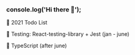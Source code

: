 ### console.log('Hi there 👋');

📝 2021 Todo List

📌 Testing: React-testing-library + Jest (jan - june)

📌 TypeScript (after june)

<!--
**DheerajMahra/DheerajMahra** is a ✨ _special_ ✨ repository because its `README.md` (this file) appears on your GitHub profile.

Here are some ideas to get you started:

- 🔭 I’m currently working on ...
- 🌱 I’m currently learning ...
- 👯 I’m looking to collaborate on ...
- 🤔 I’m looking for help with ...
- 💬 Ask me about ...
- 📫 How to reach me: ...
- 😄 Pronouns: ...
- ⚡ Fun fact: ...
-->
